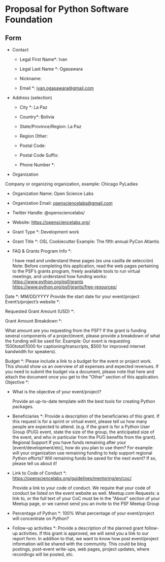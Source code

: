 # Proposal for Python Software Foundation

## Form

- Contact

  - Legal First Name*: Ivan

  - Legal Last Name *: Ogasawara

  - Nickname:

  - Email *: ivan.ogasawara@gmail.com

- Address (selection)

  - City *: La Paz

  - Country*: Bolivia

  - State/Province/Region: La Paz

  - Region Other:

  - Postal Code:

  - Postal Code Suffix:

  - Phone Number *:

- Organization

Company or organizing organization, example: Chicago PyLadies
  
  - Organization Name: Open Science Labs

  - Organization Email: opensciencelabs@gmail.com

  - Twitter Handle: @opensciencelabs/

  - Website: https://opensciencelabs.org/

  - Grant Type *: Development work

  - Grant Title *: OSL Cookiecutter
  Example: The fifth annual PyCon Atlantis

- FAQ & Grants Program Info *:

    I have read and understand these pages (es una casilla de selección)
    Note: Before completing this application, read the web pages pertaining to the PSF’s grants program, freely available tools to run virtual meetings, and understand how funding works:
    https://www.python.org/psf/grants
    https://www.python.org/psf/grants/free-resources/

Date *: 
MM/DD/YYYY
Provide the start date for your event/project
Event’s/project’s website *:

Requested Grant Amount (USD) *: 

Grant Amount Breakdown *:

What amount are you requesting from the PSF? If the grant is funding several components of a project/event, please provide a breakdown of what the funding will be used for. Example: Our event is requesting $1500 total ($1000 for captioning/transcripts, $500 for improved internet bandwidth for speakers).

Budget *:
Please include a link to a budget for the event or project work. This should show us an overview of all expenses and expected revenues. If you need to submit the budget via a document, please note that here and attach the document once you get to the "Other" section of this application.
Objective *: 

- What is the objective of your event/project?

  Provide an up-to-date template with the best tools for creating Python packages.


- Beneficiaries *:
    Provide a description of the beneficiaries of this grant. If this request is for a sprint or virtual event, please tell us how many people are expected to attend. (e.g. if the grant is for a Python User Group (PUG) event, state the size of the group, the anticipated size of the event, and who in particular from the PUG benefits from the grant).
    Regional Support
    If you have funds remaining after your [event/development/etc], how do you plan to use them? For example: will your organization use remaining funding to help support regional Python efforts? Will remaining funds be saved for the next event? If so, please tell us about it!

- Link to Code of Conduct *: https://opensciencelabs.org/guidelines/mentoring/en/coc/ 

    Provide a link to your code of conduct. We require that your code of conduct be listed on the event website as well. Meetup.com Requests: a link to, or the full text of your CoC must be in the "About" section of your Meetup page, or we cannot send you an invite to the PSF Meetup Group

- Percentage of Python *: 100%
    What percentage of your event/project will concentrate on Python?

- Follow-up activities *:
    Provide a description of the planned grant follow-up activities. If this grant is approved, we will send you a link to our report form. In addition to that, we want to know how post event/project information will be shared with the community. This could be blog postings, post-event write-ups, web pages, project updates, where recordings will be posted, etc.
